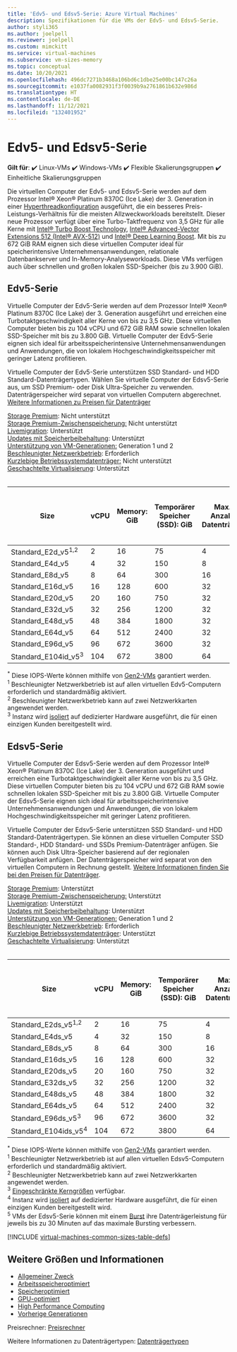```yaml
---
title: 'Edv5- und Edsv5-Serie: Azure Virtual Machines'
description: Spezifikationen für die VMs der Edv5- und Edsv5-Serie.
author: styli365
ms.author: joelpell
ms.reviewer: joelpell
ms.custom: mimckitt
ms.service: virtual-machines
ms.subservice: vm-sizes-memory
ms.topic: conceptual
ms.date: 10/20/2021
ms.openlocfilehash: 496dc7271b3468a106bd6c1dbe25e00bc147c26a
ms.sourcegitcommit: e1037fa0082931f3f0039b9a2761861b632e986d
ms.translationtype: HT
ms.contentlocale: de-DE
ms.lasthandoff: 11/12/2021
ms.locfileid: "132401952"
---
```

# <a name="edv5-and-edsv5-series"></a>Edv5- und Edsv5-Serie

**Gilt für**: :heavy_check_mark: Linux-VMs :heavy_check_mark: Windows-VMs :heavy_check_mark: Flexible Skalierungsgruppen :heavy_check_mark: Einheitliche Skalierungsgruppen

Die virtuellen Computer der Edv5- und Edsv5-Serie werden auf dem Prozessor Intel&reg; Xeon&reg; Platinum 8370C (Ice Lake) der 3. Generation in einer [Hyperthreadkonfiguration](https://www.intel.com/content/www/us/en/architecture-and-technology/hyper-threading/hyper-threading-technology.html) ausgeführt, die ein besseres Preis-Leistungs-Verhältnis für die meisten Allzweckworkloads bereitstellt. Dieser neue Prozessor verfügt über eine Turbo-Taktfrequenz von 3,5 GHz für alle Kerne mit [Intel&reg; Turbo Boost Technology](https://www.intel.com/content/www/us/en/architecture-and-technology/turbo-boost/turbo-boost-technology.html), [Intel&reg; Advanced-Vector Extensions 512 (Intel&reg; AVX-512)](https://www.intel.com/content/www/us/en/architecture-and-technology/avx-512-overview.html) und [Intel&reg; Deep Learning Boost](https://software.intel.com/content/www/us/en/develop/topics/ai/deep-learning-boost.html). Mit bis zu 672 GiB RAM eignen sich diese virtuellen Computer ideal für speicherintensive Unternehmensanwendungen, relationale Datenbankserver und In-Memory-Analyseworkloads. Diese VMs verfügen auch über schnellen und großen lokalen SSD-Speicher (bis zu 3.900 GiB).

## <a name="edv5-series"></a>Edv5-Serie

Virtuelle Computer der Edv5-Serie werden auf dem Prozessor Intel® Xeon® Platinum 8370C (Ice Lake) der 3. Generation ausgeführt und erreichen eine Turbotaktgeschwindigkeit aller Kerne von bis zu 3,5 GHz.  Diese virtuellen Computer bieten bis zu 104 vCPU und 672 GiB RAM sowie schnellen lokalen SSD-Speicher mit bis zu 3.800 GiB. Virtuelle Computer der Edv5-Serie eignen sich ideal für arbeitsspeicherintensive Unternehmensanwendungen und Anwendungen, die von lokalem Hochgeschwindigkeitsspeicher mit geringer Latenz profitieren.

Virtuelle Computer der Edv5-Serie unterstützen SSD Standard- und HDD Standard-Datenträgertypen. Wählen Sie virtuelle Computer der Edsv5-Serie aus, um SSD Premium- oder Disk Ultra-Speicher zu verwenden. Datenträgerspeicher wird separat von virtuellen Computern abgerechnet. [Weitere Informationen zu Preisen für Datenträger](https://azure.microsoft.com/pricing/details/managed-disks/)

[Storage Premium](premium-storage-performance.md): Nicht unterstützt<br>
[Storage Premium-Zwischenspeicherung:](premium-storage-performance.md) Nicht unterstützt<br>
[Livemigration](maintenance-and-updates.md): Unterstützt<br>
[Updates mit Speicherbeibehaltung](maintenance-and-updates.md): Unterstützt<br>
[Unterstützung von VM-Generationen:](generation-2.md) Generation 1 und 2<br>
[Beschleunigter Netzwerkbetrieb](../virtual-network/create-vm-accelerated-networking-cli.md): Erforderlich <br>
[Kurzlebige Betriebssystemdatenträger:](ephemeral-os-disks.md) Nicht unterstützt <br>
[Geschachtelte Virtualisierung](/virtualization/hyper-v-on-windows/user-guide/nested-virtualization): Unterstützt <br>
<br>

| Size | vCPU | Memory: GiB | Temporärer Speicher (SSD): GiB | Max. Anzahl Datenträger | Maximaler Durchsatz (Cache und temporärer Speicher): IOPS/MB/s<sup>*</sup>  | Maximale Anzahl NICs|Max. Netzwerkbandbreite (MBit/s) |
|---|---|---|---|---|---|---|---|
| Standard_E2d_v5<sup>1,2</sup>  | 2   | 16  | 75   | 4  | 9\.000/125    | 2 | 12500 |
| Standard_E4d_v5                | 4   | 32  | 150  | 8  | 19.000/250   | 2 | 12500 |
| Standard_E8d_v5                | 8   | 64  | 300  | 16 | 38.000/500   | 4 | 12500 |
| Standard_E16d_v5               | 16  | 128 | 600  | 32 | 75.000/1.000  | 8 | 12500 |
| Standard_E20d_v5               | 20  | 160 | 750  | 32 | 94.000/1.250  | 8 | 12500  |
| Standard_E32d_v5               | 32  | 256 | 1200 | 32 | 150.000/2.000 | 8 | 16000  |
| Standard_E48d_v5               | 48  | 384 | 1800 | 32 | 225.000/3.000 | 8 | 24.000  |
| Standard_E64d_v5               | 64  | 512 | 2400 | 32 | 300.000/4.000 | 8 | 30.000  |
| Standard_E96d_v5               | 96  | 672 | 3600 | 32 | 450.000/4.000 | 8 | 35000  |
| Standard_E104id_v5<sup>3</sup> | 104 | 672 | 3800 | 64 | 450.000/4.000 | 8 | 100.000 |

<sup>*</sup> Diese IOPS-Werte können mithilfe von [Gen2-VMs](generation-2.md) garantiert werden.<br>
<sup>1</sup> Beschleunigter Netzwerkbetrieb ist auf allen virtuellen Edv5-Computern erforderlich und standardmäßig aktiviert.<br>
<sup>2</sup> Beschleunigter Netzwerkbetrieb kann auf zwei Netzwerkkarten angewendet werden.<br>
<sup>3</sup> Instanz wird [isoliert](../security/fundamentals/isolation-choices.md#compute-isolation) auf dedizierter Hardware ausgeführt, die für einen einzigen Kunden bereitgestellt wird.


## <a name="edsv5-series"></a>Edsv5-Serie

Virtuelle Computer der Edsv5-Serie werden auf dem Prozessor Intel® Xeon® Platinum 8370C (Ice Lake) der 3. Generation ausgeführt und erreichen eine Turbotaktgeschwindigkeit aller Kerne von bis zu 3,5 GHz.  Diese virtuellen Computer bieten bis zu 104 vCPU und 672 GiB RAM sowie schnellen lokalen SSD-Speicher mit bis zu 3.800 GiB. Virtuelle Computer der Edsv5-Serie eignen sich ideal für arbeitsspeicherintensive Unternehmensanwendungen und Anwendungen, die von lokalem Hochgeschwindigkeitsspeicher mit geringer Latenz profitieren.

Virtuelle Computer der Edsv5-Serie unterstützen SSD Standard- und HDD Standard-Datenträgertypen. Sie können an diese virtuellen Computer SSD Standard-, HDD Standard- und SSDs Premium-Datenträger anfügen. Sie können auch Disk Ultra-Speicher basierend auf der regionalen Verfügbarkeit anfügen. Der Datenträgerspeicher wird separat von den virtuellen Computern in Rechnung gestellt. [Weitere Informationen finden Sie bei den Preisen für Datenträger](https://azure.microsoft.com/pricing/details/managed-disks/).

[Storage Premium](premium-storage-performance.md): Unterstützt<br>
[Storage Premium-Zwischenspeicherung:](premium-storage-performance.md) Unterstützt<br>
[Livemigration](maintenance-and-updates.md): Unterstützt<br>
[Updates mit Speicherbeibehaltung](maintenance-and-updates.md): Unterstützt<br>
[Unterstützung von VM-Generationen:](generation-2.md) Generation 1 und 2<br>
[Beschleunigter Netzwerkbetrieb](../virtual-network/create-vm-accelerated-networking-cli.md): Erforderlich <br>
[Kurzlebige Betriebssystemdatenträger](ephemeral-os-disks.md): Unterstützt <br>
[Geschachtelte Virtualisierung](/virtualization/hyper-v-on-windows/user-guide/nested-virtualization): Unterstützt <br>
<br>

| Size | vCPU | Memory: GiB | Temporärer Speicher (SSD): GiB | Max. Anzahl Datenträger | Maximaler Durchsatz (Cache und temporärer Speicher): IOPS/MB/s<sup>*</sup> | Maximaler Durchsatz des Datenträgers ohne Cache: IOPS/MBit/s | Maximaler Burst-Datenträgerdurchsatz ohne Cache: IOPS/MBit/s<sup>5</sup> | Maximale Anzahl NICs | Max. Netzwerkbandbreite (MBit/s) |
|---|---|---|---|---|---|---|---|---|---|
| Standard_E2ds_v5<sup>1,2</sup>  | 2   | 16  | 75   | 4  | 9\.000/125    | 3\.750/85      | 10000/1200 | 2 | 12500 |
| Standard_E4ds_v5                | 4   | 32  | 150  | 8  | 19.000/250   | 6\.400/145     | 20000/1200 | 2 | 12500 |
| Standard_E8ds_v5                | 8   | 64  | 300  | 16 | 38.000/500   | 12.800/290    | 20000/1200 | 4 | 12500 |
| Standard_E16ds_v5               | 16  | 128 | 600  | 32 | 75.000/1.000  | 25.600/600    | 40000/1200 | 8 | 12500 |
| Standard_E20ds_v5               | 20  | 160 | 750  | 32 | 94.000/1250  | 32.000/750    | 64000/1600 | 8 | 12500  |
| Standard_E32ds_v5               | 32  | 256 | 1200 | 32 | 150.000/2.000 | 51.200/865    | 80.000/2.000 | 8 | 16000  |
| Standard_E48ds_v5               | 48  | 384 | 1800 | 32 | 225.000/3.000 | 76.800/1.315   | 80000/3000 | 8 | 24.000  |
| Standard_E64ds_v5               | 64  | 512 | 2400 | 32 | 375.000/4.000 | 80.000/1.735   | 80000/3000 | 8 | 30.000  |
| Standard_E96ds_v5<sup>3</sup>   | 96  | 672 | 3600 | 32 | 450.000/4.000 | 80.000/2.600   | 80000/4000 | 8 | 35000  |
| Standard_E104ids_v5<sup>4</sup> | 104 | 672 | 3800 | 64 | 450.000/4.000 | 120.000/4.000  | 120000/4000 | 8 | 100.000 |

<sup>*</sup> Diese IOPS-Werte können mithilfe von [Gen2-VMs](generation-2.md) garantiert werden.<br>
<sup>1</sup> Beschleunigter Netzwerkbetrieb ist auf allen virtuellen Edsv5-Computern erforderlich und standardmäßig aktiviert.<br>
<sup>2</sup> Beschleunigter Netzwerkbetrieb kann auf zwei Netzwerkkarten angewendet werden.<br>
<sup>3</sup> [Eingeschränkte Kerngrößen](constrained-vcpu.md) verfügbar.<br>
<sup>4</sup> Instanz wird [isoliert](../security/fundamentals/isolation-choices.md#compute-isolation) auf dedizierter Hardware ausgeführt, die für einen einzigen Kunden bereitgestellt wird.<br>
<sup>5</sup> VMs der Edsv5-Serie können mit einem [Burst](disk-bursting.md) ihre Datenträgerleistung für jeweils bis zu 30 Minuten auf das maximale Bursting verbessern.

[!INCLUDE [virtual-machines-common-sizes-table-defs](../../includes/virtual-machines-common-sizes-table-defs.md)]

## <a name="other-sizes-and-information"></a>Weitere Größen und Informationen

- [Allgemeiner Zweck](sizes-general.md)
- [Arbeitsspeicheroptimiert](sizes-memory.md)
- [Speicheroptimiert](sizes-storage.md)
- [GPU-optimiert](sizes-gpu.md)
- [High Performance Computing](sizes-hpc.md)
- [Vorherige Generationen](sizes-previous-gen.md)

Preisrechner: [Preisrechner](https://azure.microsoft.com/pricing/calculator/)

Weitere Informationen zu Datenträgertypen: [Datenträgertypen](./disks-types.md#ultra-disks)
